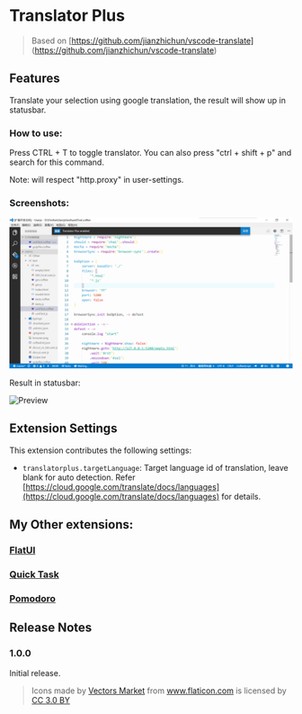 # Translator Plus

> Based on [https://github.com/jianzhichun/vscode-translate] (https://github.com/jianzhichun/vscode-translate)

## Features

Translate your selection using google translation, the result will show up in statusbar.

### How to use:

Press CTRL + T to toggle translator. You can also press "ctrl + shift + p" and search for this command.

Note: will respect "http.proxy" in user-settings.

### Screenshots:

![Preview](screenshot.png)

Result in statusbar:

![Preview](button.png)

## Extension Settings

This extension contributes the following settings:

* `translatorplus.targetLanguage`: Target language id of translation, leave blank for auto detection. Refer [https://cloud.google.com/translate/docs/languages](https://cloud.google.com/translate/docs/languages) for details.

## My Other extensions:

### [FlatUI](https://marketplace.visualstudio.com/items?itemName=lkytal.FlatUI)
### [Quick Task](https://marketplace.visualstudio.com/items?itemName=lkytal.quicktask)
### [Pomodoro](https://marketplace.visualstudio.com/items?itemName=lkytal.pomodoro)

## Release Notes

### 1.0.0

Initial release.


> <div>Icons made by <a href="http://www.flaticon.com/authors/vectors-market" title="Vectors Market">Vectors Market</a> from <a href="http://www.flaticon.com" title="Flaticon">www.flaticon.com</a> is licensed by <a href="http://creativecommons.org/licenses/by/3.0/" title="Creative Commons BY 3.0" target="_blank">CC 3.0 BY</a></div>

